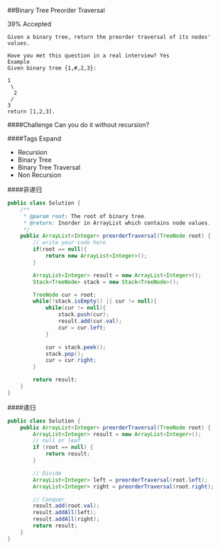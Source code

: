 ##Binary Tree Preorder Traversal

39% Accepted

	Given a binary tree, return the preorder traversal of its nodes' values.

	Have you met this question in a real interview? Yes
	Example
	Given binary tree {1,#,2,3}:

	1
	 \
	  2
	 /
	3
	return [1,2,3].

####Challenge
Can you do it without recursion?

####Tags Expand
- Recursion
- Binary Tree
- Binary Tree Traversal
- Non Recursion

####非递归
```java
public class Solution {
    /**
     * @param root: The root of binary tree.
     * @return: Inorder in ArrayList which contains node values.
     */
    public ArrayList<Integer> preorderTraversal(TreeNode root) {
        // write your code here
        if(root == null){
            return new ArrayList<Integer>();
        }

        ArrayList<Integer> result = new ArrayList<Integer>();
        Stack<TreeNode> stack = new Stack<TreeNode>();

        TreeNode cur = root;
        while(!stack.isEmpty() || cur != null){
            while(cur != null){
                stack.push(cur);
                result.add(cur.val);
                cur = cur.left;
            }

            cur = stack.peek();
            stack.pop();
            cur = cur.right;
        }

        return result;
    }
}
```


####递归
```java
public class Solution {
    public ArrayList<Integer> preorderTraversal(TreeNode root) {
        ArrayList<Integer> result = new ArrayList<Integer>();
        // null or leaf
        if (root == null) {
            return result;
        }

        // Divide
        ArrayList<Integer> left = preorderTraversal(root.left);
        ArrayList<Integer> right = preorderTraversal(root.right);

        // Conquer
        result.add(root.val);
        result.addAll(left);
        result.addAll(right);
        return result;
    }
}
```
